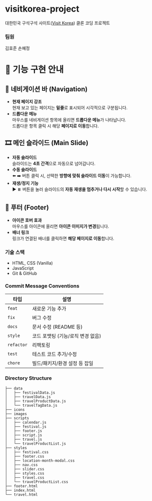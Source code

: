# visitkorea-project
대한민국 구석구석 사이트([Visit Korea](https://korean.visitkorea.or.kr)) 클론 코딩 프로젝트

### 팀원
김효준 손혜정

# 📖 기능 구현 안내

## 📌 네비게이션 바 (Navigation)
- **현재 페이지 강조**  
  현재 보고 있는 페이지는 **밑줄**로 표시되어 시각적으로 구분됩니다.
- **드롭다운 메뉴**  
  마우스를 네비게이션 항목에 올리면 **드롭다운 메뉴**가 나타납니다.  
  드롭다운 항목 클릭 시 해당 **페이지로 이동**합니다.

## 🎞️ 메인 슬라이드 (Main Slide)
- **자동 슬라이드**  
  슬라이드는 **4초 간격**으로 자동으로 넘어갑니다.
- **수동 슬라이드**  
  ⬅️ ➡️ 버튼 클릭 시, 선택한 **방향에 맞춰 슬라이드 이동**이 가능합니다.
- **재생/정지 기능**  
  ▶️ ⏸️ 버튼을 눌러 슬라이드의 **자동 재생을 멈추거나 다시 시작**할 수 있습니다.

## 📎 푸터 (Footer)
- **아이콘 호버 효과**  
  마우스를 아이콘에 올리면 **아이콘 이미지가 변경**됩니다.
- **배너 링크**  
  링크가 연결된 배너를 클릭하면 **해당 페이지로 이동**합니다.

### 기술 스택
- HTML, CSS (Vanilla)
- JavaScript
- Git & GitHub

### Commit Message Conventions

| 타입 | 설명 |
| --- | --- |
| `feat` | 새로운 기능 추가 |
| `fix` | 버그 수정 |
| `docs` | 문서 수정 (README 등) |
| `style` | 코드 포맷팅 (기능/로직 변경 없음) |
| `refactor` | 리팩토링 |
| `test` | 테스트 코드 추가/수정 |
| `chore` | 빌드/패키지/환경 설정 등 잡일 |

### Directory Structure

```
├── data
│   ├── festivalData.js
│   ├── travelData.js
│   ├── travelProductData.js
│   └── travelTagData.js
├── icons
├── images
├── scripts
│   ├── calendar.js
│   ├── festival.js
│   ├── footer.js
│   ├── script.js
│   ├── travel.js
│   └── travelProductList.js
├── styles
│   ├── festival.css
│   ├── footer.css
│   ├── location-month-modal.css
│   ├── nav.css
│   ├── slider.css
│   ├── styles.css
│   ├── travel.css
│   └── travelProductList.css
├── footer.html
├── index.html
└── travel.html
```


